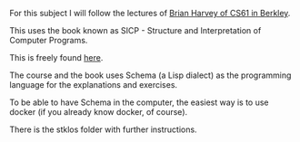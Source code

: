 For this subject I will follow the lectures of [Brian Harvey of CS61 in Berkley](https://archive.org/details/ucberkeley-webcast-PL3E89002AA9B9879E?sort=titleSorter).

This uses the book known as SICP - Structure and Interpretation of Computer Programs.

This is freely found [here](https://mitpress.mit.edu/sites/default/files/sicp/full-text/book/book.html).

The course and the book uses Schema (a Lisp dialect) as the programming language for the explanations and exercises.

To be able to have Schema in the computer, the easiest way is to use docker (if you already know docker, of course).

There is the stklos folder with further instructions.
